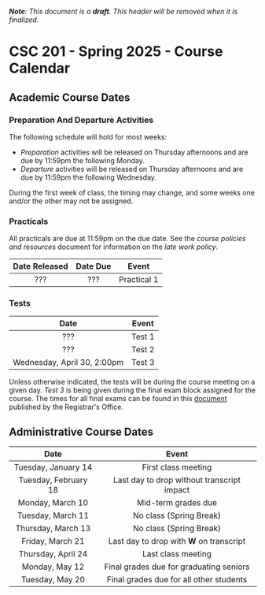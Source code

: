 ***Note**: This document is a **draft**. This header will be removed when it is finalized.*

# CSC 201 - Spring 2025 -  Course Calendar

## Academic Course Dates

### Preparation And Departure Activities

The following schedule will hold for most weeks:

* _Preparation_ activities will be released on Thursday afternoons and are due by 11:59pm the following Monday.
* _Departure_ activities will be released on Thursday afternoons and are due by 11:59pm the following Wednesday.

During the first week of class, the timing may change, and some weeks one and/or the other may not be assigned.

### Practicals

All practicals are due at 11:59pm on the due date. See the *course policies and resources* document for information on the *late work policy*.

| Date Released | Date Due | Event |
| :--: | :--: | :--: |
| ??? | ??? | Practical 1 |

### Tests

| Date | Event |
| :-: | :--: |
| ??? | Test 1 |
| ??? | Test 2 |
| Wednesday, April 30, 2:00pm | Test 3 |

Unless otherwise indicated, the tests will be during the course meeting on a given day. *Test 3* is being given during the final exam block assigned for the course. The times for all final exams can be found in this [document](https://prod.wp.cdn.aws.wfu.edu/sites/120/2024/05/24-25-Final-Exam-Schedule.pdf) published by the Registrar's Office.

## Administrative Course Dates

|          Date          |                   Event                    |
| :--------------------: | :----------------------------------------: |
|  Tuesday, January 14 | First class meeting                        |
|  Tuesday, February 18  | Last day to drop without transcript impact |
|  Monday, March 10      | Mid-term grades due                        |
|  Tuesday, March 11     | No class (Spring Break)                    |
|  Thursday, March 13    | No class (Spring Break)                    |
|  Friday, March 21      | Last day to drop with **W** on transcript  |
|  Thursday, April 24    | Last class meeting                         |
|  Monday, May 12        | Final grades due for graduating seniors    |
|  Tuesday, May 20       | Final grades due for all other students    |
